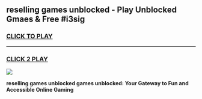 
## reselling games unblocked - Play Unblocked Gmaes & Free #i3sig
<h3>
<a href="https://news.freeplayer.one?title=reselling_games_unblocked&ref=03M">CLICK TO PLAY</a></h3>
<hr>

<h3>
<a href="https://news.freeplayer.one?title=reselling_games_unblocked&ref=03M">CLICK 2 PLAY</a>
  
</h3>

<a href="https://news.freeplayer.one?title=reselling_games_unblocked&ref=03M"><img src="https://clearcache.store/games.png"></a>


**reselling games unblocked games unblocked: Your Gateway to Fun and Accessible Online Gaming**
